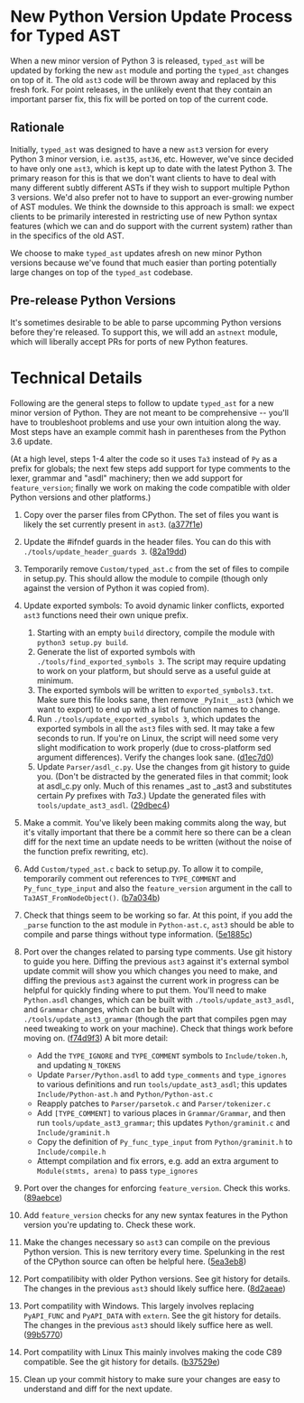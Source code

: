 # New Python Version Update Process for Typed AST

When a new minor version of Python 3 is released, `typed_ast` will be updated
by forking the new `ast` module and porting the `typed_ast` changes on top of
it.  The old `ast3` code will be thrown away and replaced by this fresh fork.
For point releases, in the unlikely event that they contain an important parser
fix, this fix will be ported on top of the current code.


## Rationale

Initially, `typed_ast` was designed to have a new `ast3` version for every
Python 3 minor version, i.e. `ast35`, `ast36`, etc.  However, we've since
decided to have only one `ast3`, which is kept up to date with the latest
Python 3.  The primary reason for this is that we don't want clients to have to
deal with many different subtly different ASTs if they wish to support multiple
Python 3 versions.  We'd also prefer not to have to support an ever-growing
number of AST modules.  We think the downside to this approach is small: we
expect clients to be primarily interested in restricting use of new Python
syntax features (which we can and do support with the current system) rather
than in the specifics of the old AST.

We choose to make `typed_ast` updates afresh on new minor Python versions
because we've found that much easier than porting potentially large changes on
top of the `typed_ast` codebase.


## Pre-release Python Versions
It's sometimes desirable to be able to parse upcomming Python versions before
they're released.  To support this, we will add an `astnext` module, which will
liberally accept PRs for ports of new Python features.


# Technical Details

Following are the general steps to follow to update `typed_ast` for a new minor
version of Python.  They are not meant to be comprehensive -- you'll have to
troubleshoot problems and use your own intuition along the way.  Most steps have
an example commit hash in parentheses from the Python 3.6 update.

(At a high level, steps 1-4 alter the code so it uses `Ta3` instead of
`Py` as a prefix for globals; the next few steps add support for type
comments to the lexer, grammar and "asdl" machinery; then we add
support for `feature_version`; finally we work on making the code
compatible with older Python versions and other platforms.)

1. Copy over the parser files from CPython.  The set of files you want is
   likely the set currently present in `ast3`.
   ([a377f1e](https://github.com/python/typed_ast/commit/a377f1e3deb332bfbec3f3bb0d4c42768626d8d4))
2. Update the #ifndef guards in the header files.  You can do this with
   `./tools/update_header_guards 3`.
   ([82a19dd](https://github.com/python/typed_ast/commit/82a19ddddf35170e9ef36c62fbfc1f01c3bce145))
3. Temporarily remove `Custom/typed_ast.c` from the set of files to compile in
   setup.py.  This should allow the module to compile (though only against the
   version of Python it was copied from).
4. Update exported symbols: To avoid dynamic linker conflicts, exported `ast3`
   functions need their own unique prefix.

   1. Starting with an empty `build` directory, compile the module with `python3 setup.py build`.
   2. Generate the list of exported symbols with `./tools/find_exported_symbols 3`.
      The script may require updating to work on your platform, but should serve
      as a useful guide at minimum.
   3. The exported symbols will be written to `exported_symbols3.txt`.  Make
      sure this file looks sane, then remove `_PyInit__ast3` (which we want to
      export) to end up with a list of function names to change.
   4. Run `./tools/update_exported_symbols 3`, which updates the exported
      symbols in all the `ast3` files with sed.  It may take a few seconds to run.
      If you're on Linux, the script will need some very slight modification to
      work properly (due to cross-platform sed argument differences).  Verify the
      changes look sane.
      ([d1ec7d0](https://github.com/python/typed_ast/commit/d1ec7d07cb6a7fe016d9446a196dfa3b86c5acf6))
   5. Update `Parser/asdl_c.py`.  Use the changes from git history to guide you.
      (Don't be distracted by the generated files in that commit; look at asdl_c.py only.
      Much of this renames _ast to _ast3 and substitutes certain _Py_ prefixes with _Ta3_.)
      Update the generated files with `tools/update_ast3_asdl`.
      ([29dbec4](https://github.com/python/typed_ast/commit/29dbec47aa145d84e5faaa431ce3b3afca233b3d))

5. Make a commit.  You've likely been making commits along the way, but it's
   vitally important that there be a commit here so there can be a clean diff for
   the next time an update needs to be written (without the noise of the function
   prefix rewriting, etc).
6. Add `Custom/typed_ast.c` back to setup.py.  To allow it to compile,
   temporarily comment out references to `TYPE_COMMENT` and `Py_func_type_input` and
   also the `feature_version` argument in the call to `Ta3AST_FromNodeObject()`.
   ([b7a034b](https://github.com/python/typed_ast/commit/b7a034bc657dcfd5681b505f3949603fa6597116))
7. Check that things seem to be working so far.  At this point, if you add the
   `_parse` function to the ast module in `Python-ast.c`, `ast3` should be able
   to compile and parse things without type information.
   ([5e1885c](https://github.com/python/typed_ast/commit/5e1885cf54e1434a9422f3f797ecb1ed6fb42fb6))
8. Port over the changes related to parsing type comments.  Use git history to
   guide you here.  Diffing the previous `ast3` against it's external symbol
   update commit  will show you which changes you need to make, and diffing the
   previous `ast3` against the current work in progress can be helpful for
   quickly finding where to put them.  You'll need to make `Python.asdl`
   changes, which can be built with `./tools/update_ast3_asdl`, and `Grammar`
   changes, which can be built with `./tools/update_ast3_grammar` (though the
   part that compiles pgen may need tweaking to work on your machine).  Check
   that things work before moving on.
   ([f74d9f3](https://github.com/python/typed_ast/commit/f74d9f3f231110639752c30c0ae5fbebe870ebc6))
   A bit more detail:

   - Add the `TYPE_IGNORE` and `TYPE_COMMENT` symbols to `Include/token.h`, and updating `N_TOKENS`
   - Update `Parser/Python.asdl` to add `type_comments` and `type_ignores` to various definitions
     and run `tools/update_ast3_asdl`; this updates `Include/Python-ast.h` and `Python/Python-ast.c`
   - Reapply patches to `Parser/parsetok.c` and `Parser/tokenizer.c`
   - Add `[TYPE_COMMENT]` to various places in `Grammar/Grammar`, and then run
     `tools/update_ast3_grammar`; this updates `Python/graminit.c` and `Include/graminit.h`
   - Copy the definition of `Py_func_type_input` from `Python/graminit.h` to `Include/compile.h`
   - Attempt compilation and fix errors, e.g. add an extra argument to `Module(stmts, arena)`
     to pass `type_ignores`

9. Port over the changes for enforcing `feature_version`.  Check this works.
   ([89aebce](https://github.com/python/typed_ast/commit/89aebcefb612c113446e3a877f78b93e4cf142b3))
10. Add `feature_version` checks for any new syntax features in the Python
    version you're updating to.  Check these work.
11. Make the changes necessary so `ast3` can compile on the previous Python
    version.  This is new territory every time.  Spelunking in the rest of the
    CPython source can often be helpful here.
    ([5ea3eb8](https://github.com/python/typed_ast/commit/5ea3eb8447fd5c72c6f390014b1f7ea7cd6119ea))
12. Port compatilibity with older Python versions.  See git history for
    details.  The changes in the previous `ast3` should likely suffice here.
    ([8d2aeae](https://github.com/python/typed_ast/commit/8d2aeae8651c7e86ac51d7abefb91cb563c94555))
13. Port compatility with Windows.  This largely involves replacing
    `PyAPI_FUNC` and `PyAPI_DATA` with `extern`.  See the git history for details.
    The changes in the previous `ast3` should likely suffice here as well.
    ([99b5770](https://github.com/python/typed_ast/commit/99b577060eecd5bdbbfa8e590399c619d026366f))
14. Port compatility with Linux  This mainly involves making the code C89
    compatible.  See the git history for details.
    ([b37529e](https://github.com/python/typed_ast/commit/b37529e1fd02f3556374f9078458c19d3e6d937a))
15. Clean up your commit history to make sure your changes are easy to
    understand and diff for the next update.
